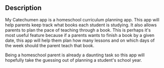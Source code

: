 ## Description
My Catechumen app is a homeschool curriculum planning app. This app will help parents keep track what books each student is studying.  It also allows parents to plan the pace of teaching through a book.  This is perhaps it's most useful feature because if a parents wants to finish a book by a given date, this app will help them plan how many lessons and on which days of the week should the parent teach that book.

Being a homeschool parent is already a daunting task so this app will hopefully take the guessing out of planning a student's school year.  
